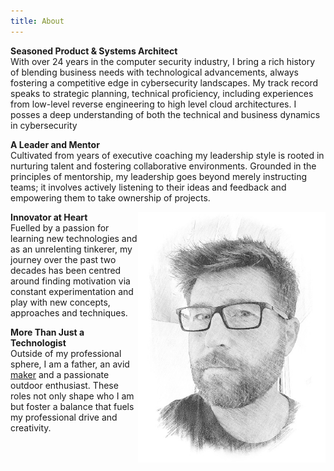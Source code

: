 ```yaml
---
title: About
---
```


<div class="content-body">

<p><b>Seasoned Product & Systems Architect</b><br/>
With over 24 years in the computer security industry, I bring a rich history of blending business needs with technological advancements, always fostering a competitive edge in cybersecurity landscapes. My track record speaks to strategic planning, technical proficiency, including experiences from low-level reverse engineering to high level cloud architectures. I posses a deep understanding of both the technical and business dynamics in cybersecurity</p>

<p><b>A Leader and Mentor</b><br/>
Cultivated from years of executive coaching my leadership style is rooted in nurturing talent and fostering collaborative environments. Grounded in the principles of mentorship, my leadership goes beyond merely instructing teams; it involves actively listening to their ideas and feedback and empowering them to take ownership of projects.  </p>

<img alt="Profile Sketch of Michael Shannon" title="Haskell" src="/images/profile-sketch-2.jpg" style="float:right; width:300px;"></a>

<p><b>Innovator at Heart</b><br/>
Fuelled by a passion for learning new technologies and as an unrelenting tinkerer, my journey over the past two decades has been centred around finding motivation via constant experimentation and play with new concepts, approaches and techniques.</p>

<p><b>More Than Just a Technologist</b><br/>
Outside of my professional sphere, I am a father, an avid <a href="https://en.wikipedia.org/wiki/Maker_culture" target="_blank">maker</a> and a passionate outdoor enthusiast. These roles not only shape who I am but foster a balance that fuels my professional drive and creativity.</p>

</div>
